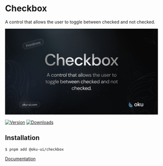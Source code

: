 # Checkbox
A control that allows the user to toggle between checked and not checked.

![@oku-ui/checkbox](./../../../.github/assets/og/oku-checkbox.jpg)

[![Version](https://img.shields.io/npm/v/@oku-ui/checkbox?style=flat&colorA=18181B&colorB=28CF8D)](https://www.npmjs.com/package/@oku-ui/checkbox) [![Downloads](https://img.shields.io/npm/dm/@oku-ui/checkbox?style=flat&colorA=18181B&colorB=28CF8D)](https://www.npmjs.com/package/@oku-ui/checkbox)

## Installation

```sh
$ pnpm add @oku-ui/checkbox
```

[Documentation](https://oku-ui.com/primitives/components/checkbox)